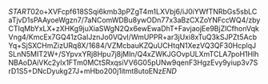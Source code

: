 $START$02o+XVFcpf618SSqi6kmb3pPZgT4m1LXVbj6/iJ0iYWfTNRbGs5sbLCaTjvD1sPAAyoeWgzn7/7aNComWDBu8ywODn77x3aBzCXZoYNFccWQ4/zbyCTIqMbYxLX+zXHKg9juXiaSWgN2Qx6ewEwaDhT+FavjaojEe9BjZlCfhonVqkVng4/KmcEx7GQ41zGaIJznJo0VQvI/WmUPPR+ar3jUxi8xTuQ3kSJPZt5AcbYq+SjSXCHmZizURq8X/1684/VZMcbauKZQuUCHtqN1XezVQ3QF30HcplqJSLnN5MIT2W+/SYpvxYRj8Hpu7j8jMln/Q4xZWKJGOvpULXmTCLA7poH1HlhNBAoDAiVKc2yIx1FTm0MCtSRxqsiVV6G05pUNw9qenF3HgzEvy9yiup3v7SrD1S5+DNcDyukg27J+mHbo200j1itmt8utoENz$END$